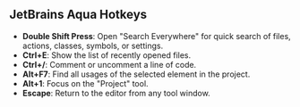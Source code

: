 ## JetBrains Aqua Hotkeys

- **Double Shift Press**: Open "Search Everywhere" for quick search of files, actions, classes, symbols, or settings.
- **Ctrl+E**: Show the list of recently opened files.
- **Ctrl+/**: Comment or uncomment a line of code.
- **Alt+F7**: Find all usages of the selected element in the project.
- **Alt+1**: Focus on the "Project" tool.
- **Escape**: Return to the editor from any tool window.